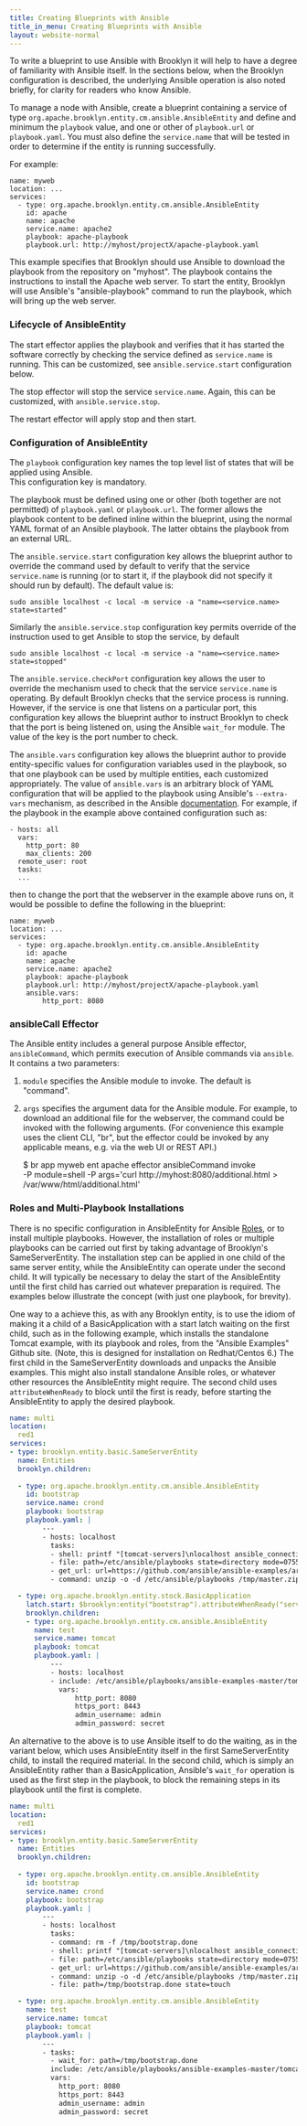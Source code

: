 ```yaml
---
title: Creating Blueprints with Ansible
title_in_menu: Creating Blueprints with Ansible
layout: website-normal
---
```


To write a blueprint to use Ansible with Brooklyn it will help to have a degree of familiarity with Ansible itself. In the 
sections below, when the Brooklyn configuration is described, the underlying Ansible operation is also noted briefly, for 
clarity for readers who know Ansible.

To manage a node with Ansible, create a blueprint containing a service of type `org.apache.brooklyn.entity.cm.ansible.AnsibleEntity`
and define and minimum the `playbook` value, and one or other of `playbook.url` or `playbook.yaml`. You must also define
the `service.name` that will be tested in order to determine if the entity is running successfully.

For example:

    name: myweb
    location: ...
    services:
      - type: org.apache.brooklyn.entity.cm.ansible.AnsibleEntity
        id: apache
        name: apache
        service.name: apache2
        playbook: apache-playbook
        playbook.url: http://myhost/projectX/apache-playbook.yaml

    
This example specifies that Brooklyn should use Ansible to download the playbook from the repository on
"myhost". The playbook contains the instructions to install the Apache web server. To start the 
entity, Brooklyn will use Ansible's "ansible-playbook" command to run the playbook, which will bring up the web server.


### Lifecycle of AnsibleEntity

The start effector applies the playbook and verifies that it has started the software correctly by checking the service
defined as `service.name` is running.  This can be customized, see `ansible.service.start` configuration below.

The stop effector will stop the service `service.name`.  Again, this can be customized, with `ansible.service.stop`. 

The restart effector will apply stop and then start.


### Configuration of AnsibleEntity

The `playbook` configuration key names the top level list of states that will be applied using Ansible.  
 This configuration key is mandatory.

The playbook must be defined using one or other (both together are not permitted) of  `playbook.yaml` or `playbook.url`.
The former allows the playbook content to be defined inline within the blueprint, using the normal YAML format of an 
Ansible playbook.  The latter obtains the playbook from an external URL.

The `ansible.service.start` configuration key allows the blueprint author to override the command used by default to 
verify that the service `service.name` is running (or to start it, if the playbook did not specify it should run by
default).  The default value is:

    sudo ansible localhost -c local -m service -a "name=<service.name> state=started"

Similarly the `ansible.service.stop` configuration key permits override of the instruction used to get Ansible to stop the
service, by default

    sudo ansible localhost -c local -m service -a "name=<service.name> state=stopped"

The `ansible.service.checkPort` configuration key allows the user to override the mechanism used to check that the 
service `service.name` is operating. By default Brooklyn checks that the service process is running. However, if the
 service is one that listens on a particular port, this configuration key allows the blueprint author to instruct
 Brooklyn to check that the port is being listened on, using the Ansible `wait_for` module. The value of the key is 
 the port number to check.

The `ansible.vars` configuration key allows the blueprint author to provide entity-specific values for configuration
variables used in the playbook, so that one playbook can be used by multiple entities, each customized appropriately.
The value of `ansible.vars` is an arbitrary block of YAML configuration that will be applied to the playbook using 
Ansible's `--extra-vars` mechanism, as described in the
Ansible [documentation](http://docs.ansible.com/ansible/playbooks_variables.html#passing-variables-on-the-command-line).
For example, if the playbook in the example above contained configuration such as:
 
    - hosts: all
      vars:
        http_port: 80
        max_clients: 200
      remote_user: root
      tasks:
      ...
 
 then to change the port that the webserver in the example above runs on, it would be possible to define the following 
 in the blueprint:
 
    name: myweb
    location: ...
    services:
      - type: org.apache.brooklyn.entity.cm.ansible.AnsibleEntity
        id: apache
        name: apache
        service.name: apache2
        playbook: apache-playbook
        playbook.url: http://myhost/projectX/apache-playbook.yaml
        ansible.vars:
            http_port: 8080


### ansibleCall Effector

The Ansible entity includes a general purpose Ansible effector, `ansibleCommand`, which permits execution of Ansible 
commands via `ansible`.  It contains a two parameters:
1. `module` specifies the Ansible module to invoke.  The default is "command".
2. `args` specifies the argument data for the Ansible module.  For example, to download an additional file for the 
webserver, the command could be invoked with the following arguments. (For convenience this
example uses the client CLI, "br", but the effector could be invoked by any applicable means, e.g. via the web UI 
or REST API.)

    $ br app myweb ent apache effector ansibleCommand invoke \
       -P module=shell -P args='curl http://myhost:8080/additional.html > /var/www/html/additional.html'

### Roles and Multi-Playbook Installations

There is no specific configuration in AnsibleEntity for Ansible [Roles](http://docs.ansible.com/ansible/playbooks_roles.html),
 or to install multiple playbooks. However, the installation of roles or multiple playbooks can be carried out first 
 by taking advantage of Brooklyn's SameServerEntity. The installation step can be applied in one child of the same server
 entity, while the AnsibleEntity can operate under the second child. It will typically be necessary to delay the start
 of the AnsibleEntity until the first child has carried out whatever preparation is required. The examples below
 illustrate the concept (with just one playbook, for brevity).
 
 One way to a achieve this, as with any Brooklyn entity, is to use the idiom of making it a child of a BasicApplication 
 with a start latch waiting on the first child, such as in the following example, which installs the standalone Tomcat example,
 with its playbook and roles, from the "Ansible Examples" Github site. 
 (Note, this is designed for installation on Redhat/Centos 6.)
 The first child in the SameServerEntity downloads
 and unpacks the Ansible examples. This might also install standalone Ansible roles, or whatever other resources the
 AnsibleEntity might require.  The second child uses `attributeWhenReady` to block until the first is ready, before 
 starting the AnsibleEntity to apply the desired playbook.
 
```yaml
name: multi
location:
  red1
services:
- type: brooklyn.entity.basic.SameServerEntity
  name: Entities
  brooklyn.children:
  
  - type: org.apache.brooklyn.entity.cm.ansible.AnsibleEntity
    id: bootstrap
    service.name: crond
    playbook: bootstrap
    playbook.yaml: |
        ---
        - hosts: localhost
          tasks:
          - shell: printf "[tomcat-servers]\nlocalhost ansible_connection=local\n" >> /etc/ansible/hosts
          - file: path=/etc/ansible/playbooks state=directory mode=0755
          - get_url: url=https://github.com/ansible/ansible-examples/archive/master.zip dest=/tmp/master.zip mode=0440
          - command: unzip -o -d /etc/ansible/playbooks /tmp/master.zip

  - type: org.apache.brooklyn.entity.stock.BasicApplication
    latch.start: $brooklyn:entity("bootstrap").attributeWhenReady("service.isUp")
    brooklyn.children:
    - type: org.apache.brooklyn.entity.cm.ansible.AnsibleEntity
      name: test
      service.name: tomcat
      playbook: tomcat
      playbook.yaml: |
          ---
          - hosts: localhost
          - include: /etc/ansible/playbooks/ansible-examples-master/tomcat-standalone/site.yml
            vars:
                http_port: 8080
                https_port: 8443
                admin_username: admin
                admin_password: secret
```

 
An alternative to the above is to use Ansible itself to do the waiting, as in the variant below, which uses AnsibleEntity
itself in the first SameServerEntity child, to install the required material.  In the second child, which is simply an
AnsibleEntity rather than a BasicApplication, Ansible's `wait_for` operation is used as the first step in the playbook, 
to block the remaining steps in its playbook until the first is complete.

```yaml
name: multi
location:
  red1
services:
- type: brooklyn.entity.basic.SameServerEntity
  name: Entities
  brooklyn.children:
  
  - type: org.apache.brooklyn.entity.cm.ansible.AnsibleEntity
    id: bootstrap
    service.name: crond
    playbook: bootstrap
    playbook.yaml: |
        ---
        - hosts: localhost
          tasks:
          - command: rm -f /tmp/bootstrap.done
          - shell: printf "[tomcat-servers]\nlocalhost ansible_connection=local\n" >> /etc/ansible/hosts
          - file: path=/etc/ansible/playbooks state=directory mode=0755
          - get_url: url=https://github.com/ansible/ansible-examples/archive/master.zip dest=/tmp/master.zip mode=0440
          - command: unzip -o -d /etc/ansible/playbooks /tmp/master.zip
          - file: path=/tmp/bootstrap.done state=touch

  - type: org.apache.brooklyn.entity.cm.ansible.AnsibleEntity
    name: test
    service.name: tomcat
    playbook: tomcat
    playbook.yaml: |
        ---
        - tasks:
          - wait_for: path=/tmp/bootstrap.done
          include: /etc/ansible/playbooks/ansible-examples-master/tomcat-standalone/site.yml
          vars:
            http_port: 8080
            https_port: 8443
            admin_username: admin
            admin_password: secret
```



